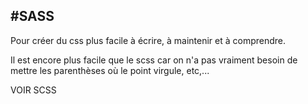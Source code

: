 #SASS
-----

Pour créer du css plus facile à écrire, à maintenir et à comprendre.

Il est encore plus facile que le scss car on n'a pas vraiment besoin de mettre les parenthèses où le point virgule, etc,...


VOIR SCSS